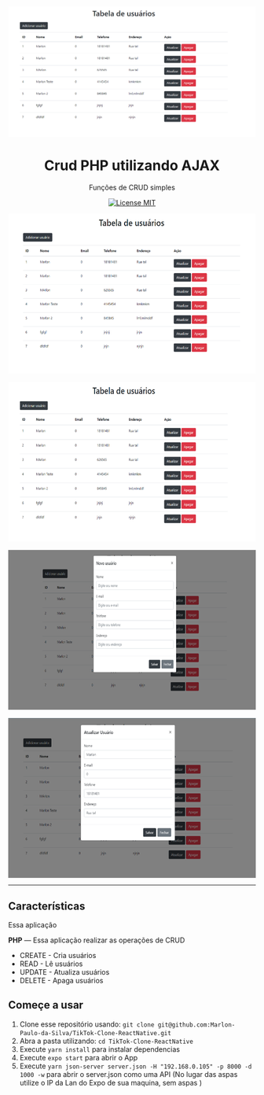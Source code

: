 <h1 align="center">
<br>
  <img src="https://raw.githubusercontent.com/Marlon-Paulo-da-Silva/Crud-PHP-com-AJAX/82dbcf9b093d49cd452ca2288df15fe17691f21b/repo-img/tela1.png" alt="crud-ajax" width="600">
<br>
<br>
Crud PHP utilizando AJAX
</h1>

<p align="center"> Funções de CRUD simples</p>

<p align="center">
  <a href="https://opensource.org/licenses/MIT">
    <img src="https://img.shields.io/badge/License-MIT-blue.svg" alt="License MIT">
  </a>
</p>

<div align="center">
  <img align="center" src="https://raw.githubusercontent.com/Marlon-Paulo-da-Silva/Crud-PHP-com-AJAX/82dbcf9b093d49cd452ca2288df15fe17691f21b/repo-img/gifajax.gif" alt="demo" height="325"><br><br>
  <img align="center" src="https://raw.githubusercontent.com/Marlon-Paulo-da-Silva/Crud-PHP-com-AJAX/82dbcf9b093d49cd452ca2288df15fe17691f21b/repo-img/tela1.png" alt="demo" height="325"><br><br>
  <img align="center" src="https://raw.githubusercontent.com/Marlon-Paulo-da-Silva/Crud-PHP-com-AJAX/82dbcf9b093d49cd452ca2288df15fe17691f21b/repo-img/tela2.png" alt="demo" height="325"><br><br>
  <img align="center" src="https://raw.githubusercontent.com/Marlon-Paulo-da-Silva/Crud-PHP-com-AJAX/82dbcf9b093d49cd452ca2288df15fe17691f21b/repo-img/tela3.png" alt="demo" height="325">
  

</div>

<hr />

## Características

Essa aplicação

 **PHP** — Essa aplicação realizar as operações de CRUD

- CREATE - Cria usuários
- READ - Lê usuários
- UPDATE - Atualiza usuários
- DELETE - Apaga usuários


## Começe a usar

1. Clone esse repositório usando: `git clone git@github.com:Marlon-Paulo-da-Silva/TikTok-Clone-ReactNative.git`
2. Abra a pasta utilizando: `cd TikTok-Clone-ReactNative`<br />
3. Execute `yarn install` para instalar dependencias<br />
4. Execute `expo start` para abrir o App
5. Execute `yarn json-server server.json -H "192.168.0.105" -p 8000 -d 1000 -w` para abrir o server.json como uma API (No lugar das aspas utilize o IP da Lan do Expo de sua maquina, sem aspas )
